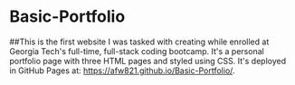 # Basic-Portfolio

##This is the first website I was tasked with creating while enrolled at Georgia Tech's full-time, full-stack coding bootcamp. It's a personal portfolio page with three HTML pages and styled using CSS. It's deployed in GitHub Pages at: https://afw821.github.io/Basic-Portfolio/.
